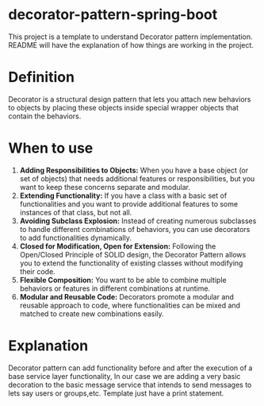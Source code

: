 # decorator-pattern-spring-boot
This project is a template to understand Decorator pattern implementation. README will have the explanation of how things are working in the project.

# Definition
Decorator is a structural design pattern that lets you attach new behaviors to objects by placing these objects inside special wrapper objects that contain the behaviors.

# When to use
1. <b>Adding Responsibilities to Objects:</b> When you have a base object (or set of objects) that needs additional features or responsibilities, but you want to keep these concerns separate and modular.
2. <b>Extending Functionality:</b> If you have a class with a basic set of functionalities and you want to provide additional features to some instances of that class, but not all.
3. <b>Avoiding Subclass Explosion:</b> Instead of creating numerous subclasses to handle different combinations of behaviors, you can use decorators to add functionalities dynamically.
4. <b>Closed for Modification, Open for Extension:</b> Following the Open/Closed Principle of SOLID design, the Decorator Pattern allows you to extend the functionality of existing classes without modifying their code.
5. <b>Flexible Composition:</b> You want to be able to combine multiple behaviors or features in different combinations at runtime.
6. <b>Modular and Reusable Code:</b> Decorators promote a modular and reusable approach to code, where functionalities can be mixed and matched to create new combinations easily.

# Explanation
Decorator pattern can add functionality before and after the execution of a base service layer functionality, In our case we are adding a very basic decoration to the basic message service that intends to send messages to lets say users or groups,etc. Template just have a print statement.